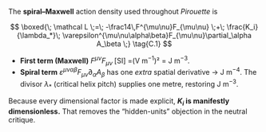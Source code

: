 The **spiral–Maxwell** action density used throughout *Pirouette* is

$$
\boxed{\;
\mathcal L
\;=\;
-\frac14\,F^{\mu\nu}F_{\mu\nu}
\;+\;
\frac{K_i}{\lambda_*}\;
\varepsilon^{\mu\nu\alpha\beta}F_{\mu\nu}\partial_\alpha A_\beta
\;}
\tag{C.1}
$$

* **First term (Maxwell)**
  $F^{\mu\nu}F_{\mu\nu}\;$\[SI] $=$(V m$^{-1}$)² = J m$^{-3}$.
* **Spiral term**
  $\varepsilon^{\mu\nu\alpha\beta}F_{\mu\nu}\partial_\alpha A_\beta$ has one *extra* spatial derivative → J m$^{-4}$.  The divisor $\lambda_*$ (critical helix pitch) supplies one metre, restoring J m$^{-3}$.

Because every dimensional factor is made explicit, **$K_i$ is manifestly dimensionless.**
That removes the “hidden-units” objection in the neutral critique.